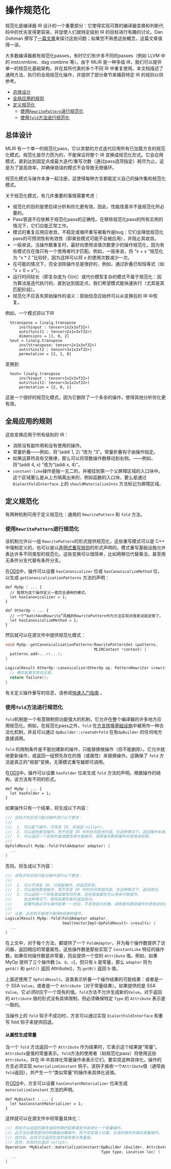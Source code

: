 # 操作规范化

规范化是编译器 IR 设计的一个重要部分：它使得实现可靠的编译器变换和判断代码中的优劣变得更容易，并促使人们就特定级别 IR 的目标进行有趣的讨论。Dan Gohman 撰写了[一篇文章](https://sunfishcode.github.io/blog/2018/10/22/Canonicalization.html)来探讨这些问题；如果您不熟悉这些概念，这篇文章值得一读。

大多数编译器都有规范化passes，有时它们有许多不同的passes（例如 LLVM 中的 instcombine、dag combine 等）。由于 MLIR 是一种多级 IR，我们可以提供单一的规范化基础架构，并在其所代表的多个不同 IR 中重复使用。本文档描述了通用方法、执行的全局规范化操作，并提供了部分章节来捕获特定 IR 的规则以供参考。

- [总体设计](#总体设计)
- [全局应用的规则](#全局应用的规则)
- [定义规范化](#定义规范化)
  - [使用`RewritePattern`进行规范化](#使用`RewritePattern`进行规范化)
  - [使用`fold`方法进行规范化](#使用`fold`方法进行规范化)

## 总体设计

MLIR 有一个单一的规范化pass，它以贪婪的方式迭代应用所有已加载方言的规范化模式。规范化是尽力而为的，不能保证将整个 IR 变换成规范化形式。它会应用模式，直到达到固定点或最大迭代/重写次数（通过pass选项指定）耗尽为止。这是为了提高效率，并确保错误的模式不会导致无限循环。

规范化模式与操作本身一起注册，这使得每种方言都能定义自己的操作集和规范化模式。

关于规范化模式，有几件重要的事情需要考虑：

- 规范化的目的是使后续分析和优化更有效。因此，性能改善并不是规范化所必要的。
- Pass管道不应依赖于规范化pass的正确性。在移除规范化pass的所有实例的情况下，它们应能正常工作。
- 模式的重复应用应收敛。不稳定或循环重写被看作是bug：它们会降低规范化pass的可预测性和有效性（即某些模式可能不会被应用），并阻止其收敛。
- 一般来说，当操作数重复时，最好向使用该值次数更少的操作规范化，因为有些模式仅在值只有一个使用者时才匹配。例如，一般来说，将 “x + x ”规范化为 “x * 2 ”比较好，因为这样可以将 x 的使用次数减少一次。
- 在可能的情况下，完全消除操作总是很好的，例如，通过折叠已知恒等式（如 “x + 0 = x”）。
- 运行时间较长（即复杂度为 O(n)）或代价模型复杂的模式不属于规范化：因为算法是迭代执行的，直到达到固定点，我们希望模式能快速执行（尤其是其匹配阶段）。
- 规范化不应丢失原始操作的语义：原始信息应始终可以从变换后的 IR 中恢复。

例如，一个模式将以下IR

```
  %transpose = linalg.transpose
      ins(%input : tensor<1x2x3xf32>)
      outs(%init1 : tensor<2x1x3xf32>)
      dimensions = [1, 0, 2]
  %out = linalg.transpose
      ins(%transpose: tensor<2x1x3xf32>)
      outs(%init2 : tensor<3x1x2xf32>)
      permutation = [2, 1, 0]
```

变换到

```
  %out= linalg.transpose
      ins(%input : tensor<1x2x3xf32>)
      outs(%init2: tensor<3x1x2xf32>)
      permutation = [2, 0, 1]
```

这是一个很好的规范化模式，因为它删除了一个多余的操作，使得其他分析优化更有效。

## 全局应用的规则

这些变换应用于所有级别的 IR：

- 消除没有副作用和没有使用的操作。
- 常量折叠——例如，将“(addi 1, 2) ”改为 “3”。常量折叠钩子由操作指定。
- 如果运算符具有交换律，那么可以将常数操作数移动到右侧。——例如，将“(addi 4, x) ”改为“(addi x, 4)”。
- `constant-like`操作是独一无二的，并被挂到第一个父屏障区域的入口块中。这个区域要么是从上方隔离出来的，例如函数的入口块，要么是通过 `DialectFoldInterface` 上的 `shouldMaterializeInto` 方法标记为屏障区域。

## 定义规范化

有两种机制可用于定义规范化：通用的 `RewritePattern` 和 `fold` 方法。

### 使用`RewritePattern`进行规范化

该机制允许以一组 `RewritePattern`的形式提供规范化，这些重写模式可以是 C++ 中强制定义的，也可以是以[声明式重写规则](Table-driven%20Declarative%20Rewrite%20Rule(DRR).md)的形式声明的。模式重写基础设施允许表达许多不同类型的规范化。这些变换可以很简单，比如用移位代替乘法，甚至用无条件分支代替有条件分支。

在[ODS](Defining%20Dialects/Operation%20Definition%20Specification%20(ODS).md)中，操作可以设置 `hasCanonicalizer` 位或 `hasCanonicalizeMethod` 位，以生成 `getCanonicalizationPatterns` 方法的声明：

```tablegen
def MyOp : ... {
  // 我想为这个操作定义一套完全通用的模式。
  let hasCanonicalizer = 1;
}

def OtherOp : ... {
  // 一个“matchAndRewrite”风格的RewritePattern作为方法实现对我来说就足够了。
  let hasCanonicalizeMethod = 1;
}
```

然后就可以在源文件中提供规范化模式：

```c++
void MyOp::getCanonicalizationPatterns(RewritePatternSet &patterns,
                                       MLIRContext *context) {
  patterns.add<...>(...);
}

LogicalResult OtherOp::canonicalize(OtherOp op, PatternRewriter &rewriter) {
  // 模式和重写放在这里。
  return failure();
}
```

有关定义操作重写的信息，请参阅[快速入门指南](Tutorials/Quickstart%20tutorial%20to%20adding%20MLIR%20graph%20rewrite.md) 。

### 使用`fold`方法进行规范化

`fold`机制是一个有意限制但功能强大的机制，它允许在整个编译器的许多地方应用规范化。例如，在规范化pass之外，`fold` 在[方言转换基础设施](Dialect%20Conversion.md)中被用作一种合法化机制，并且可以通过 `OpBuilder::createOrFold` 在有`OpBuilder` 的任何地方直接调用。

`fold` 的限制条件是不能创建新的操作，只能替换根操作（但不能删除）。它允许就地更新操作，或返回一组预先存在的值（或属性）来替换操作。这确保了 `fold` 方法是真正的“局部”变换，无需模式重写器即可调用。

在[ODS](Defining%20Dialects/Operation%20Definition%20Specification%20(ODS).md)中，操作可以设置 `hasFolder` 位来生成 `fold` 方法的声明。根据操作的结构，该方法有不同的形式。

```tablegen
def MyOp : ... {
  let hasFolder = 1;
}
```

如果操作只有一个结果，将生成以下内容：

```c++
/// 该钩子的实现只能对操作进行以下更改：
///
///  1. 可以留下操作，不改变 IR，并返回 nullptr。
///  2. 可以就地更改操作，而不改变 IR 中的任何其他内容。在这种情况下，返回操作本身。
///  3. 可以返回一个现有的值或属性来代替操作。调用者将删除操作并使用该结果。
///
OpFoldResult MyOp::fold(FoldAdaptor adaptor) {
  ...
}
```

否则，将生成以下内容：

```c++
/// 该钩子的实现只能对操作进行以下更改：
///
///  1. 可以不改变 IR，只保留操作，并返回失败。
///  2. 可以就地更改操作，而不改变 IR 中的任何其他内容。在这种情况下，返回成功。
///  3. 可以返回一个现有值或属性的列表，这些值或属性可以用来代替操作。
///		在这种情况下，填写结果列表并返回成功。
///		结果列表必须与操作结果一一对应，不支持部分折叠。调用者将删除操作并使用这些结果。
///
/// 注意，此机制不能用于删除0结果的操作。
LogicalResult MyOp::fold(FoldAdaptor adaptor,
                         SmallVectorImpl<OpFoldResult> &results) {
  ...
}
```

在上文中，对于每个方法，都提供了一个 `FoldAdaptor`，并为每个操作数提供了访问器，返回相应的常量属性。这些操作数是那些实现了 `ConstantLike` 特征的操作数。如果任何操作数是非常量，则会提供一个空的 `Attribute` 值。例如，如果 MyOp 提供了三个操作数 [`a`、`b`、`c`]，但只有 `b` 是常量，那么 `adaptor` 将为 `getA()` 和 `getC()` 返回 Attribute()，为 `getB()` 返回 b 值。

上面还使用了 `OpFoldResult`。该类表示折叠一个操作结果的可能结果：或者是一个 SSA `Value`，或者是一个 `Attribute`（对于常量结果）。如果提供的是 SSA `Value`，它*必须*对应于一个现有的值。`fold`方法不允许生成新的`Value`。对于返回的 `Attribute` 值的形式没有具体限制，但必须确保特定 `Type` 的 `Attribute` 表示是一致的。

当操作上的 `fold` 钩子不成功时，方言可以通过实现 `DialectFoldInterface` 和重写 fold 钩子来提供回退。

#### 从属性生成常量

当一个 `fold` 方法返回一个 `Attribute` 作为结果时，它表示这个结果是“常量”。`Attribute`是值的常量表示。`fold`方法的使用者（如规范化pass）将使用这些`Attribute`，并在 IR 中具体化常量操作来表示它们。要实现这种具体化，操作的方言必须实现 `materializeConstant` 钩子。该钩子接收一个`Attribute`值（通常由`fold`返回），并产生一个“类似常量”的操作来具体化该值。

在[ODS](Defining%20Dialects/Operation%20Definition%20Specification%20(ODS).md)中，方言可以设置 `hasConstantMaterializer` 位来生成 `materializeConstant` 方法的声明。

```tablegen
def MyDialect : ... {
  let hasConstantMaterializer = 1;
}
```

这样就可以在源文件中将常量具体化：

```c++
/// 用钩子从给定的属性值和所需的结果类型中具体化一个常量操作。
///	此方法应使用提供的构建器创建操作，而不改变插入位置。生成的操作应类似常量操作。
///	成功后，此钩子应返回生成的值来表示常量值。
/// 否则，失败时应返回 nullptr。
Operation *MyDialect::materializeConstant(OpBuilder &builder, Attribute value,
                                          Type type, Location loc) {
  ...
}
```
